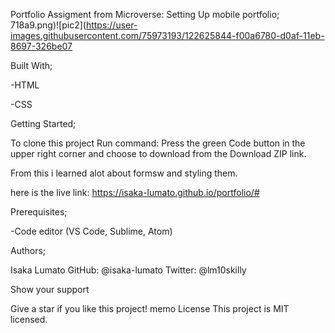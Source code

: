 Portfolio
Assigment from Microverse: Setting Up mobile portfolio;
718a9.png)![pic2](https://user-images.githubusercontent.com/75973193/122625844-f00a6780-d0af-11eb-8697-326be07



Built With;

-HTML

-CSS

Getting Started;

To clone this project Run command: Press the green Code button in the upper right corner and choose to download from the Download ZIP link.

From this i learned alot about formsw and styling them.

here is the live link: https://isaka-lumato.github.io/portfolio/#

Prerequisites;

-Code editor (VS Code, Sublime, Atom)

Authors;

Isaka Lumato
GitHub: @isaka-lumato
Twitter: @lm10skilly

Show your support

Give a star if you like this project!
memo License
This project is MIT licensed.

